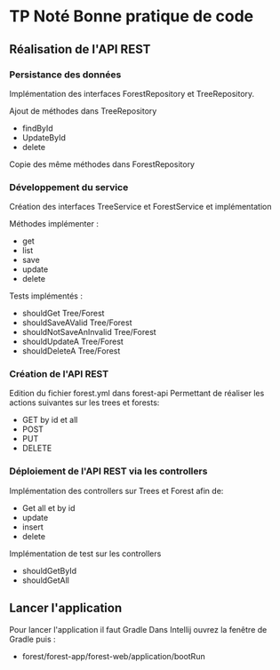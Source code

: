# TP Noté Bonne pratique de code

## Réalisation de l'API REST

### Persistance des données

Implémentation des interfaces ForestRepository et TreeRepository.

Ajout de méthodes dans TreeRepository

- findById
- UpdateById
- delete

Copie des même méthodes dans ForestRepository

### Développement du service

Création des interfaces TreeService et ForestService et implémentation

Méthodes implémenter :

- get
- list
- save
- update
- delete

Tests implémentés :

- shouldGet Tree/Forest
- shouldSaveAValid Tree/Forest
- shouldNotSaveAnInvalid Tree/Forest
- shouldUpdateA Tree/Forest
- shouldDeleteA Tree/Forest

### Création de l'API REST

Edition du fichier forest.yml dans forest-api
Permettant de réaliser les actions suivantes sur les trees et forests:

- GET by id et all
- POST
- PUT
- DELETE

### Déploiement de l'API REST via les controllers

Implémentation des controllers sur Trees et Forest afin de:

- Get all et by id
- update
- insert
- delete

Implémentation de test sur les controllers

- shouldGetById
- shouldGetAll

## Lancer l'application

Pour lancer l'application il faut Gradle
Dans Intellij ouvrez la fenêtre de Gradle puis :

- forest/forest-app/forest-web/application/bootRun

